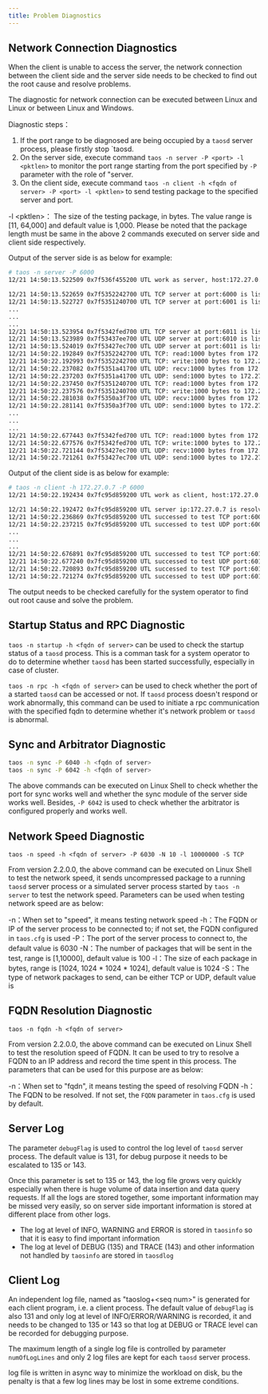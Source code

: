 ```yaml
---
title: Problem Diagnostics
---
```


## Network Connection Diagnostics

When the client is unable to access the server, the network connection between the client side and the server side needs to be checked to find out the root cause and resolve problems.

The diagnostic for network connection can be executed between Linux and Linux or between Linux and Windows.

Diagnostic steps：

1. If the port range to be diagnosed are being occupied by a `taosd` server process, please firstly stop `taosd.
2. On the server side, execute command `taos -n server -P <port> -l <pktlen>` to monitor the port range starting from the port specified by `-P` parameter with the role of "server.
3. On the client side, execute command `taos -n client -h <fqdn of server> -P <port> -l <pktlen>` to send testing package to the specified server and port.
 
-l <pktlen\>： The size of the testing package, in bytes. The value range is [11, 64,000] and default value is 1,000. Please be noted that the package length must be same in the above 2 commands executed on server side and client side respectively.

Output of the server side is as below for example:

```bash
# taos -n server -P 6000
12/21 14:50:13.522509 0x7f536f455200 UTL work as server, host:172.27.0.7 startPort:6000 endPort:6011 pkgLen:1000

12/21 14:50:13.522659 0x7f5352242700 UTL TCP server at port:6000 is listening
12/21 14:50:13.522727 0x7f5351240700 UTL TCP server at port:6001 is listening
...
...
...
12/21 14:50:13.523954 0x7f5342fed700 UTL TCP server at port:6011 is listening
12/21 14:50:13.523989 0x7f53437ee700 UTL UDP server at port:6010 is listening
12/21 14:50:13.524019 0x7f53427ec700 UTL UDP server at port:6011 is listening
12/21 14:50:22.192849 0x7f5352242700 UTL TCP: read:1000 bytes from 172.27.0.8 at 6000
12/21 14:50:22.192993 0x7f5352242700 UTL TCP: write:1000 bytes to 172.27.0.8 at 6000
12/21 14:50:22.237082 0x7f5351a41700 UTL UDP: recv:1000 bytes from 172.27.0.8 at 6000
12/21 14:50:22.237203 0x7f5351a41700 UTL UDP: send:1000 bytes to 172.27.0.8 at 6000
12/21 14:50:22.237450 0x7f5351240700 UTL TCP: read:1000 bytes from 172.27.0.8 at 6001
12/21 14:50:22.237576 0x7f5351240700 UTL TCP: write:1000 bytes to 172.27.0.8 at 6001
12/21 14:50:22.281038 0x7f5350a3f700 UTL UDP: recv:1000 bytes from 172.27.0.8 at 6001
12/21 14:50:22.281141 0x7f5350a3f700 UTL UDP: send:1000 bytes to 172.27.0.8 at 6001
...
...
...
12/21 14:50:22.677443 0x7f5342fed700 UTL TCP: read:1000 bytes from 172.27.0.8 at 6011
12/21 14:50:22.677576 0x7f5342fed700 UTL TCP: write:1000 bytes to 172.27.0.8 at 6011
12/21 14:50:22.721144 0x7f53427ec700 UTL UDP: recv:1000 bytes from 172.27.0.8 at 6011
12/21 14:50:22.721261 0x7f53427ec700 UTL UDP: send:1000 bytes to 172.27.0.8 at 6011
```

Output of the client side is as below for example:

```bash
# taos -n client -h 172.27.0.7 -P 6000
12/21 14:50:22.192434 0x7fc95d859200 UTL work as client, host:172.27.0.7 startPort:6000 endPort:6011 pkgLen:1000

12/21 14:50:22.192472 0x7fc95d859200 UTL server ip:172.27.0.7 is resolved from host:172.27.0.7
12/21 14:50:22.236869 0x7fc95d859200 UTL successed to test TCP port:6000
12/21 14:50:22.237215 0x7fc95d859200 UTL successed to test UDP port:6000
...
...
...
12/21 14:50:22.676891 0x7fc95d859200 UTL successed to test TCP port:6010
12/21 14:50:22.677240 0x7fc95d859200 UTL successed to test UDP port:6010
12/21 14:50:22.720893 0x7fc95d859200 UTL successed to test TCP port:6011
12/21 14:50:22.721274 0x7fc95d859200 UTL successed to test UDP port:6011
```

The output needs to be checked carefully for the system operator to find out root cause and solve the problem.

## Startup Status and RPC Diagnostic

`taos -n startup -h <fqdn of server>` can be used to check the startup status of a `taosd` process. This is a comman task for a system operator to do to determine whether `taosd` has been started successfully, especially in case of cluster.

`taos -n rpc -h <fqdn of server>` can be used to check whether the port of a started `taosd` can be accessed or not. If `taosd` process doesn't respond or work abnormally, this command can be used to initiate a rpc communication with the specified fqdn to determine whether it's network problem or `taosd` is abnormal.

## Sync and Arbitrator Diagnostic

```bash
taos -n sync -P 6040 -h <fqdn of server>
taos -n sync -P 6042 -h <fqdn of server>
```

The above commands can be executed on Linux Shell to check whether the port for sync works well and whether the sync module of the server side works well. Besides, `-P 6042` is used to check whether the arbitrator is configured properly and works well.

## Network Speed Diagnostic

`taos -n speed -h <fqdn of server> -P 6030 -N 10 -l 10000000 -S TCP`

From version 2.2.0.0, the above command can be executed on Linux Shell to test the network speed, it sends uncompressed package to a running `taosd` server process or a simulated server process started by `taos -n server` to test the network speed. Parameters can be used when testing network speed are as below:

-n：When set to "speed", it means testing network speed
-h：The FQDN or IP of the server process to be connected to; if not set, the FQDN configured in `taos.cfg` is used
-P：The port of the server process to connect to, the default value is 6030
-N：The number of packages that will be sent in the test, range is [1,10000], default value is 100
-l：The size of each package in bytes, range is [1024, 1024 \* 1024 \* 1024], default value is 1024
-S：The type of network packages to send, can be either TCP or UDP, default value is 

## FQDN Resolution Diagnostic

`taos -n fqdn -h <fqdn of server>`

From version 2.2.0.0, the above command can be executed on Linux Shell to test the resolution speed of FQDN. It can be used to try to resolve a FQDN to an IP address and record the time spent in this process. The parameters that can be used for this purpose are as below:

-n：When set to "fqdn", it means testing the speed of resolving FQDN
-h：The FQDN to be resolved. If not set, the `FQDN` parameter in `taos.cfg` is used by default.

## Server Log

The parameter `debugFlag` is used to control the log level of `taosd` server process. The default value is 131, for debug purpose it needs to be escalated to 135 or 143. 

Once this parameter is set to 135 or 143, the log file grows very quickly especially when there is huge volume of data insertion and data query requests. If all the logs are stored together, some important information may be missed very easily, so on server side important information is stored at different place from other logs.

- The log at level of INFO, WARNING and ERROR is stored in `taosinfo` so that it is easy to find important information 
- The log at level of DEBUG (135) and TRACE (143) and other information not handled by `taosinfo` are stored in `taosdlog`

## Client Log

An independent log file, named as "taoslog+<seq num\>" is generated for each client program, i.e. a client process. The default value of `debugFlag` is also 131 and only log at level of INFO/ERROR/WARNING is recorded, it and needs to be changed to 135 or 143 so that log at DEBUG or TRACE level can be recorded for debugging purpose.

The maximum length of a single log file is controlled by parameter `numOfLogLines` and only 2 log files are kept for each `taosd` server process.

log file is written in async way to minimize the workload on disk, bu the penalty is that a few log lines may be lost in some extreme conditions. 

